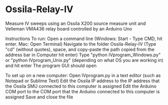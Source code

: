 # Ossila-Relay-IV
Measure IV sweeps using an Ossila X200 source measure unit and Velleman VMA436 relay board controlled by an Arduino Uno

Instructions 
To run:
Open a command line (Windows: Start - Type CMD, hit enter. Mac: Open Terminal)
Navigate to the folder Ossila-Relay-IV (Type "cd" (without quotes), space, and copy-paste the path copied from the address bar in Computer hit enter) 
Type "python IVprogram_Windows.py" or "python IVprogram_Unix.py" (depending on what OS you are working in) and hit enter
The program GUI should open

To set up on a new computer:
Open IVprogram.py in a text editor (such as Notepad or Sublime Text)
Edit the Ossila IP address to the IP address that the Ossila SMU connected to this computer is assigned
Edit the Arduino COM port to the COM port that the Arduino connected to this computer is assigned
Save and close the file
